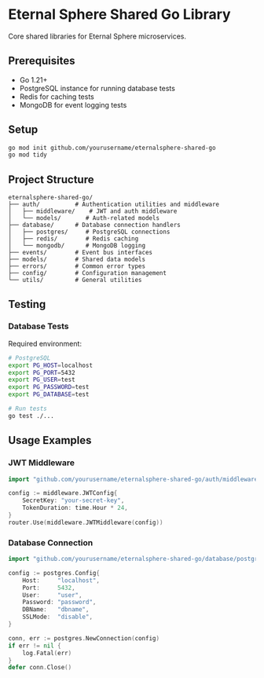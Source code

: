 # Eternal Sphere Shared Go Library

Core shared libraries for Eternal Sphere microservices.

## Prerequisites

- Go 1.21+
- PostgreSQL instance for running database tests
- Redis for caching tests
- MongoDB for event logging tests

## Setup

```bash
go mod init github.com/yourusername/eternalsphere-shared-go
go mod tidy
```

## Project Structure

```
eternalsphere-shared-go/
├── auth/          # Authentication utilities and middleware
│   ├── middleware/    # JWT and auth middleware
│   └── models/       # Auth-related models
├── database/      # Database connection handlers
│   ├── postgres/     # PostgreSQL connections
│   ├── redis/        # Redis caching
│   └── mongodb/      # MongoDB logging
├── events/        # Event bus interfaces
├── models/        # Shared data models
├── errors/        # Common error types
├── config/        # Configuration management
└── utils/         # General utilities
```

## Testing

### Database Tests
Required environment:
```bash
# PostgreSQL
export PG_HOST=localhost
export PG_PORT=5432
export PG_USER=test
export PG_PASSWORD=test
export PG_DATABASE=test

# Run tests
go test ./...
```

## Usage Examples

### JWT Middleware
```go
import "github.com/yourusername/eternalsphere-shared-go/auth/middleware"

config := middleware.JWTConfig{
    SecretKey: "your-secret-key",
    TokenDuration: time.Hour * 24,
}
router.Use(middleware.JWTMiddleware(config))
```

### Database Connection
```go
import "github.com/yourusername/eternalsphere-shared-go/database/postgres"

config := postgres.Config{
    Host:     "localhost",
    Port:     5432,
    User:     "user",
    Password: "password",
    DBName:   "dbname",
    SSLMode:  "disable",
}

conn, err := postgres.NewConnection(config)
if err != nil {
    log.Fatal(err)
}
defer conn.Close()
```